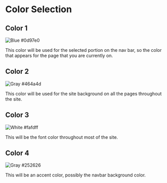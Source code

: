 # Color Selection
## Color 1
![Blue](https://www.colorhexa.com/0d97e0.png)
#0d97e0

This color will be used for the selected portion on the nav bar, so the color that appears for the page that you are currently on.

## Color 2
![Gray](https://www.colorhexa.com/464a4d.png)
#464a4d

This color will be used for the site background on all the pages throughout the site.

## Color 3
![White](https://www.colorhexa.com/fafdff.png)
#fafdff

This will be the font color throughout most of the site.

## Color 4
![Gray](https://www.colorhexa.com/252626.png)
#252626

This will be an accent color, possibly the navbar background color.

